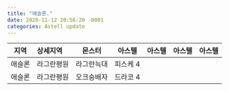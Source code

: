 ```yaml
---
title: "애슬론."
date: 2020-11-12 20:56:20 -0001
categories: Astell update
---
```




|지역|상세지역|몬스터|아스텔|아스텔|아스텔|아스텔|
|:---:|:---|:---:|:---:|:---:|:---:|:---:|
|애슬론|라그란평원|라그란늑대|피스케 4|
|애슬론|라그란평원|오크숭배자|드라코 4|
